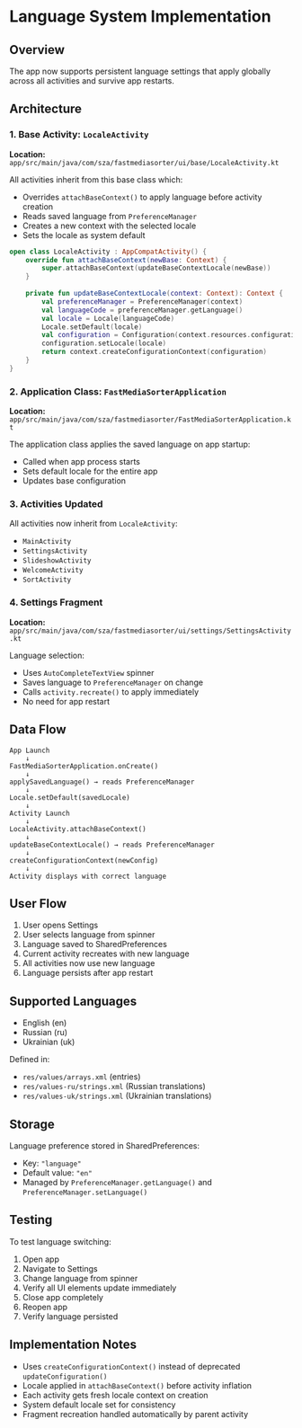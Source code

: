 # Language System Implementation

## Overview
The app now supports persistent language settings that apply globally across all activities and survive app restarts.

## Architecture

### 1. Base Activity: `LocaleActivity`
**Location:** `app/src/main/java/com/sza/fastmediasorter/ui/base/LocaleActivity.kt`

All activities inherit from this base class which:
- Overrides `attachBaseContext()` to apply language before activity creation
- Reads saved language from `PreferenceManager`
- Creates a new context with the selected locale
- Sets the locale as system default

```kotlin
open class LocaleActivity : AppCompatActivity() {
    override fun attachBaseContext(newBase: Context) {
        super.attachBaseContext(updateBaseContextLocale(newBase))
    }
    
    private fun updateBaseContextLocale(context: Context): Context {
        val preferenceManager = PreferenceManager(context)
        val languageCode = preferenceManager.getLanguage()
        val locale = Locale(languageCode)
        Locale.setDefault(locale)
        val configuration = Configuration(context.resources.configuration)
        configuration.setLocale(locale)
        return context.createConfigurationContext(configuration)
    }
}
```

### 2. Application Class: `FastMediaSorterApplication`
**Location:** `app/src/main/java/com/sza/fastmediasorter/FastMediaSorterApplication.kt`

The application class applies the saved language on app startup:
- Called when app process starts
- Sets default locale for the entire app
- Updates base configuration

### 3. Activities Updated

All activities now inherit from `LocaleActivity`:
- `MainActivity`
- `SettingsActivity`
- `SlideshowActivity`
- `WelcomeActivity`
- `SortActivity`

### 4. Settings Fragment
**Location:** `app/src/main/java/com/sza/fastmediasorter/ui/settings/SettingsActivity.kt`

Language selection:
- Uses `AutoCompleteTextView` spinner
- Saves language to `PreferenceManager` on change
- Calls `activity.recreate()` to apply immediately
- No need for app restart

## Data Flow

```
App Launch
    ↓
FastMediaSorterApplication.onCreate()
    ↓
applySavedLanguage() → reads PreferenceManager
    ↓
Locale.setDefault(savedLocale)
    ↓
Activity Launch
    ↓
LocaleActivity.attachBaseContext()
    ↓
updateBaseContextLocale() → reads PreferenceManager
    ↓
createConfigurationContext(newConfig)
    ↓
Activity displays with correct language
```

## User Flow

1. User opens Settings
2. User selects language from spinner
3. Language saved to SharedPreferences
4. Current activity recreates with new language
5. All activities now use new language
6. Language persists after app restart

## Supported Languages

- English (en)
- Russian (ru)
- Ukrainian (uk)

Defined in:
- `res/values/arrays.xml` (entries)
- `res/values-ru/strings.xml` (Russian translations)
- `res/values-uk/strings.xml` (Ukrainian translations)

## Storage

Language preference stored in SharedPreferences:
- Key: `"language"`
- Default value: `"en"`
- Managed by `PreferenceManager.getLanguage()` and `PreferenceManager.setLanguage()`

## Testing

To test language switching:
1. Open app
2. Navigate to Settings
3. Change language from spinner
4. Verify all UI elements update immediately
5. Close app completely
6. Reopen app
7. Verify language persisted

## Implementation Notes

- Uses `createConfigurationContext()` instead of deprecated `updateConfiguration()`
- Locale applied in `attachBaseContext()` before activity inflation
- Each activity gets fresh locale context on creation
- System default locale set for consistency
- Fragment recreation handled automatically by parent activity
